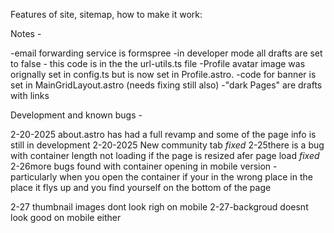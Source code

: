 Features of site, sitemap, how to make it work:

Notes - 

-email forwarding service is formspree
-in developer mode all drafts are set to false - this code is in the the url-utils.ts file
-Profile avatar image was orignally set in config.ts but is now set in Profile.astro.
-code for banner is set in MainGridLayout.astro (needs fixing still also)
-"dark Pages" are drafts with links

Development and known bugs -

2-20-2025 about.astro has had a full revamp and some of the page info is still in development
2-20-2025 New community tab
*fixed* 2-25there is a bug with container length not loading if the page is resized afer page load 
*fixed* 2-26more bugs found with container opening in mobile version - particularly when you open the container if your in the wrong place in the place it flys up and you find yourself on the bottom of the page

2-27 thumbnail images dont look righ on mobile
2-27-backgroud doesnt look good on mobile either